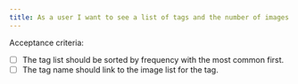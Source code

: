 ```yaml
---
title: As a user I want to see a list of tags and the number of images associated with each.
---
```


Acceptance criteria:
- [ ] The tag list should be sorted by frequency with the most common first.
- [ ] The tag name should link to the image list for the tag.
